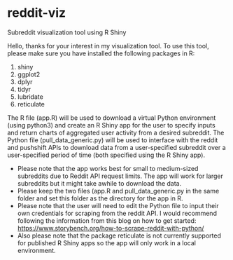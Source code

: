 # reddit-viz
Subreddit visualization tool using R Shiny

Hello, thanks for your interest in my visualization tool. To use this tool, please make sure you have installed the following packages in R:
1) shiny
2) ggplot2
3) dplyr
4) tidyr
5) lubridate
6) reticulate

The R file (app.R) will be used to download a virtual Python environment (using python3) and create an R Shiny app for the user to specify inputs and return charts of aggregated user activity from a desired subreddit.
The Python file (pull_data_generic.py) will be used to interface with the reddit and pushshift APIs to download data from a user-specified subreddit over a user-specified period of time (both specified using the R Shiny app).
* Please note that the app works best for small to medium-sized subreddits due to Reddit API request limits. The app will work for larger subreddits but it might take awhile to download the data.
* Please keep the two files (app.R and pull_data_generic.py in the same folder and set this folder as the directory for the app in R.
* Please note that the user will need to edit the Python file to input their own credentials for scraping from the reddit API. I would recommend following the information from this blog on how to get started: https://www.storybench.org/how-to-scrape-reddit-with-python/
* Also please note that the package reticulate is not currently supported for published R Shiny apps so the app will only work in a local environment.
